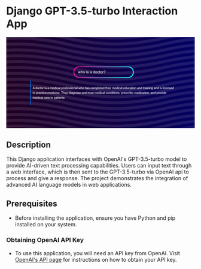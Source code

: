 # Django GPT-3.5-turbo Interaction App
![Alt text for your image](images/intro.png)
## Description

This Django application interfaces with OpenAI's GPT-3.5-turbo model to provide AI-driven text processing capabilities. Users can input text through a web interface, which is then sent to the GPT-3.5-turbo via OpenAI api to process and give a response. The project demonstrates the integration of advanced AI language models in web applications.


## Prerequisites
- Before installing the application, ensure you have Python and pip installed on your system.

### Obtaining OpenAI API Key

- To use this application, you will need an API key from OpenAI. Visit [OpenAI's API page](https://openai.com/blog/openai-api) for instructions on how to obtain your API key.
